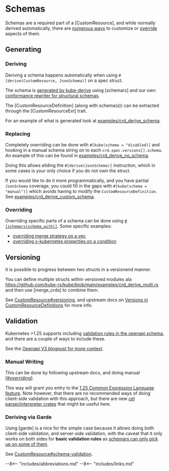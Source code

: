# Schemas

Schemas are a required part of a [CustomResource], and while normally derived automatically, there are [numerous ways](https://docs.rs/kube/latest/kube/derive.CustomResource.html#optional-kube-attributes) to customize or [override](https://docs.rs/kube/latest/kube/derive.CustomResource.html#kubeschema--mode) aspects of them.

## Generating
### Deriving
Deriving a schema happens automatically when using `#[derive(CustomResource, JsonSchema)]` on a spec struct.

The schema is [generated by kube-derive](https://github.com/kube-rs/kube/blob/823f4b8db3852e6bdd271e72c56b8c40d6f962a8/kube-derive/src/custom_resource.rs#L376-L383) using [schemars] and our own [conformance rewriter for structural schemas](https://docs.rs/kube/latest/kube/core/schema/struct.StructuralSchemaRewriter.html).

The [CustomResourceDefinition] (along with schema(s)) can be extracted through the [CustomResourceExt] trait.

For an example of what is generated look at [examples/crd_derive_schema](https://github.com/kube-rs/kube/blob/main/examples/crd_derive_schema.rs).

### Replacing
Completely overriding can be done with `#[kube(schema = "disabled)]` and hooking in a manual schema string on to each `crd.spec.versions[].schema`. An example of this can be found in [examples/crd_derive_no_schema](https://github.com/kube-rs/kube/blob/main/examples/crd_derive_no_schema.rs).

Doing this allows eliding the `#[derive(JsonSchema)]` instruction, which in some cases is your only choice if you do not own the struct.

If you would like to do it more programmatically, and you have partial `JsonSchema` coverage, you could fill in the gaps with `#[kube(schema = "manual")]` which avoids having to modify the `CustomResourceDefinition`. See [examples/crd_derive_custom_schema](https://github.com/kube-rs/kube/blob/823f4b8db3852e6bdd271e72c56b8c40d6f962a8/examples/crd_derive_custom_schema.rs#L22-L56).

### Overriding
Overriding specific parts of a schema can be done using [`#[schemars(schema_with)]`](https://graham.cool/schemars/examples/7-custom_serialization/). Some specific examples:

- [overriding merge strategy on a vec](https://github.com/kube-rs/kube/blob/823f4b8db3852e6bdd271e72c56b8c40d6f962a8/examples/crd_derive_schema.rs#L85-L102)
- [overriding x-kubernetes properties on a condition](https://github.com/kube-rs/kube/blob/823f4b8db3852e6bdd271e72c56b8c40d6f962a8/examples/crd_derive.rs#L60-L85)

## Versioning
It is possible to progress between two structs in a versionend manner.

You can define multiple structs within versioned modules ala https://github.com/kube-rs/kube/blob/main/examples/crd_derive_multi.rs and then use [merge_crds] to combine them.

See [CustomResource#versioning](https://docs.rs/kube/latest/kube/derive.CustomResource.html#versioning), and upstream docs on [Versions in CustomResourceDefinitions](https://kubernetes.io/docs/tasks/extend-kubernetes/custom-resources/custom-resource-definition-versioning/) for more info.

## Validation
Kubernetes >1.25 supports including [validation rules in the openapi schema](https://kubernetes.io/docs/tasks/extend-kubernetes/custom-resources/custom-resource-definitions/#validation-rules), and there are a couple of ways to include these.

See the [Openapi V3 blogpost for more context](https://kubernetes.io/blog/2023/04/24/openapi-v3-field-validation-ga/).

### Manual Writing
This can be done by following upstream docs, and doing manual [[#overriding]].

This way will grant you entry to the [1.25 Common Expression Language feature](https://kubernetes.io/blog/2022/09/23/crd-validation-rules-beta/). Note however, that there are no recommended ways of doing client-side validation with this approach, but there are new [cel parser/interpreter crates](https://crates.io/search?q=cel) that might be useful here.

### Deriving via Garde
Using [garde] is a nice for the simple case because it allows doing both client-side validation, and server-side validation, with the caveat that it only works on both sides for **basic validation rules** as [schemars can only pick up on some of them](https://graham.cool/schemars/deriving/attributes/#supported-validator-attributes).

See [CustomResource#schema-validation](https://docs.rs/kube/latest/kube/derive.CustomResource.html#schema-validation).


--8<-- "includes/abbreviations.md"
--8<-- "includes/links.md"



[//begin]: # "Autogenerated link references for markdown compatibility"
[#overriding]: schemas "Schemas"
[//end]: # "Autogenerated link references"